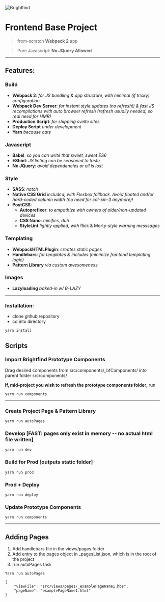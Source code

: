 ![Brightfind](http://jeremy.brightfind.com/appSeedBannerImage1.png)

# Frontend Base Project
> from-scratch **Webpack 2** app

> Pure Javascript: **No JQuery Allowed**


---

## Features:


### Build
- **Webpack 2**: *for JS bundling & app structure, with minimal (if tricky) configuration*
- **Webpack Dev Server**: *for instant style updates (no refresh!) & fast JS recompilations with auto browser refresh (refresh usually needed, so real need for HMR)*
- **Production Script**: *for shipping svelte sites*
- **Deploy Script** *under development*
- **Yarn** *because cats*

### Javascript
- **Babel**: *so you can write that sweet, sweet ES6*
- **EShint**: *JS linting can be seasoned to taste*
- **No JQuery**: *avoid dependencies or all is lost*

### Style
- **SASS**: *natch*
- **Native CSS Grid** *included, with Flexbox fallback. Avoid floated and/or hard-coded column width (no need for col-sm-3 anymore)!*
- **PostCSS**:
   -  **Autoprefixer**: *to empathize with owners of older/non-updated devices*
   -  **CSS Nano**: *minifies, duh*
   -  **StyleLint** *lightly applied, with* Rick & Morty-*style warning messsages*

### Templating
- **WebpackHTMLPlugin**: *creates static pages*
- **Handlebars**: *for templates & includes (minimize frontend templating logic)*
- **Pattern Library** *via custom awesomeness*

### Images
- **Lazyloading** *baked-in w/ B-LAZY*


---




### Installation:

- clone github repository
- cd into directory

```
yarn install
```

## Scripts

### Import Brightfind Prototype Components

Drag desired components from 
src/components/_bfComponents/ 
into parent folder 
src/components/

**If, mid-project you wish to refresh the prototype components folder**, run

```
yarn run components
```

---



### Create Project Page & Pattern Library

```
yarn run autoPages
```

### Develop [FAST: pages only exist in memory -- no actual html file written]

```
yarn run dev
```

### Build for Prod [outputs static folder]

```
yarn run prod
```

### Prod + Deploy

```
yarn run deploy
```

### Update Prototype Components

```
yarn run components
```

---

## Adding Pages

1. Add handlebars file in the views/pages folder
2. Add entry to the pages object in _pagesList.json, which is in the root of the project
3. run autoPages task 
```
Yarn run autoPages

```

	{
		"viewFile": "src/views/pages/_examplePageName1.hbs",
		"pageName": "examplePageName1.html"
	}

```


